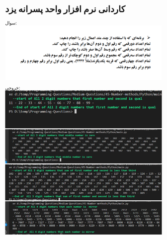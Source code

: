 # کاردانی نرم افزار واحد پسرانه یزد


سوال:
<img src="./Doc/question.png">


خروجی:
<img src="./Doc/ans1.png">
<img src="./Doc/ans2.png">
<img src="./Doc/ans3.png">
<img src="./Doc/ans4.png">